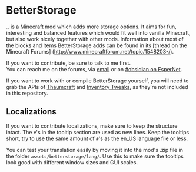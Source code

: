 BetterStorage
=============

.. is a [Minecraft](http://minecraft.net/) mod which adds more storage options. It aims
for fun, interesting and balanced features which would fit well into vanilla Minecraft,
but also work nicely together with other mods. Information about most of the blocks and
items BetterStorage adds can be found in its [thread on the Minecraft Forums]
(http://www.minecraftforum.net/topic/1548203-/).

If you want to contribute, be sure to talk to me first.  
You can reach me on the forums, via [email](mailto:halfnerd.copygirl@gmail.com) or on
[#obsidian on EsperNet](irc://irc.esper.net/#obsidian).

If you want to work with or compile BetterStorage yourself, you will need to grab the
APIs of [Thaumcraft](http://www.minecraftforum.net/topic/2011841-/) and
[Inventory Tweaks](http://www.minecraftforum.net/topic/1720872-/), as they're not
included in this repository.

Localizations
-------------

If you want to contribute localizations, make sure to keep the structure intact. The
```#```'s in the tooltip section are used as new lines. Keep the tooltips short, try to
use the same amount of ```#```'s as the en_US language file or less.

You can test your translation easily by moving it into the mod's .zip file in the
folder ```assets/betterstorage/lang/```. Use this to make sure the tooltips look good
with different window sizes and GUI scales.
